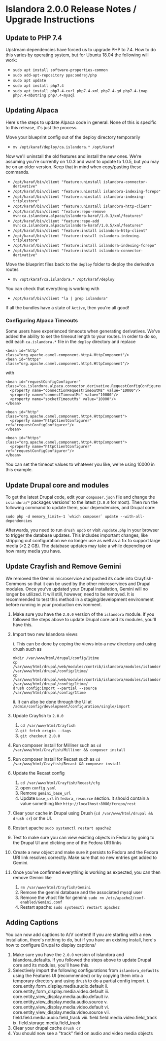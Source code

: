 # Islandora 2.0.0 Release Notes / Upgrade Instructions

## Update to PHP 7.4

Upstream dependencies have forced us to upgrade PHP to 7.4.  How to do this varies by operating system, but for Ubuntu 18.04 the following will work:

- `sudo apt install software-properties-common`
- `sudo add-apt-repository ppa:ondrej/php`
- `sudo apt update`
- `sudo apt install php7.4`
- `sudo apt install php7.4-curl php7.4-xml php7.4-gd php7.4-imap php7.4-mbstring php7.4-mysql`

## Updating Alpaca

Here's the steps to update Alpaca code in general.  None of this is specific to this release, it's just the process.

Move your blueprint config out of the deploy directory temporarily

- `mv /opt/karaf/deploy/ca.islandora.* /opt/karaf`

Now we'll uninstall the old features and install the new ones. We're assuming you're currently on 1.0.3 and want to update to 1.0.5, but you may be on an older version.  Keep that in mind when copy/pasting these commands.

- `/opt/karaf/bin/client "feature:uninstall islandora-connector-derivative"`
- `/opt/karaf/bin/client "feature:uninstall islandora-indexing-fcrepo"`
- `/opt/karaf/bin/client "feature:uninstall islandora-indexing-triplestore"`
- `/opt/karaf/bin/client "feature:uninstall islandora-http-client"`
- `/opt/karaf/bin/client "feature:repo-remove mvn:ca.islandora.alpaca/islandora-karaf/1.0.3/xml/features"`
- `/opt/karaf/bin/client "feature:repo-add mvn:ca.islandora.alpaca/islandora-karaf/1.0.5/xml/features"`
- `/opt/karaf/bin/client "feature:install islandora-http-client"`
- `/opt/karaf/bin/client "feature:install islandora-indexing-triplestore"`
- `/opt/karaf/bin/client "feature:install islandora-indexing-fcrepo"`
- `/opt/karaf/bin/client "feature:install islandora-connector-derivative"`

Move the blueprint files back to the `deploy` folder to deploy the derivative routes

- `mv /opt/karaf/ca.islandora.* /opt/karaf/deploy`

You can check that everything is working with

- `/opt/karaf/bin/client "la | grep islandora"`

If all the bundles have a state of `Active`, then you're all good!

### Configuring Alpaca Timeouts

Some users have experienced timeouts when generating derivatives.  We've added the ability to set the timeout length to your routes.  In order to do so, edit each `ca.islandora.*` file in the `deploy` directory and replace

```
<bean id="http" class="org.apache.camel.component.http4.HttpComponent"/>
<bean id="https" class="org.apache.camel.component.http4.HttpComponent"/>
```

with

```
<bean id="requestConfigConfigurer" class="ca.islandora.alpaca.connector.derivative.RequestConfigConfigurer">
  <property name="connectionRequestTimeoutMs" value="10000"/>
  <property name="connectTimeoutMs" value="10000"/>
  <property name="socketTimeoutMs" value="10000"/>
</bean>

<bean id="http" class="org.apache.camel.component.http4.HttpComponent">
  <property name="httpClientConfigurer" ref="requestConfigConfigurer"/>
</bean>

<bean id="https" class="org.apache.camel.component.http4.HttpComponent">
  <property name="httpClientConfigurer" ref="requestConfigConfigurer"/>
</bean>
```

You can set the timeout values to whatever you like, we're using 10000 in this example.

## Update Drupal core and modules

To get the latest Drupal code, edit your `composer.json` file and change the `islandora/*` packages versions' to the latest (`2.0.0` for most).  Then run the following command to update them, your dependencies, and Drupal core:

```
sudo php -d memory_limit=-1 `which composer` update --with-all-dependencies
```

Afterwards, you need to run `drush updb` or visit `/update.php` in your browser to trigger the database updates. This includes important changes, like stripping out configuration we no longer use as well as a fix to support large media (>2.2 GB). The database updates may take a while depending on how many media you have.

## Update Crayfish and Remove Gemini

We removed the Gemini microservice and pushed its code into Crayfish-Commons so that it can be used by the other microservices and Drupal modules.  Once you've updated your Drupal installation, Gemini will no longer be utilized.  It will still, however, need to be removed. It is recommended to test this method in a staging/development environment before running in your production environment.

1. Make sure you have the `2.0.0` version of the `islandora` module.  If you followed the steps above to update Drupal core and its modules, you'll have this.
2. Import two new Islandora views

    i. This can be done by coping the views into a new directory and using drush such as
    ```
    mkdir /var/www/html/drupal/config/1time
    cp /var/www/html/drupal/web/modules/contrib/islandora/modules/islandora_core_feature/config/install/views.view.all_taxonomy_terms.yml /var/www/html/drupal/config/1time/
    cp /var/www/html/drupal/web/modules/contrib/islandora/modules/islandora_core_feature/config/install/views.view.non_fedora_files.yml /var/www/html/drupal/config/1time/
    drush config:import --partial --source /var/www/html/drupal/config/1time
    ```
    ii. It can also be done through the UI at `/admin/config/development/configuration/single/import`
4. Update Crayfish to `2.0.0`
    1. `cd /var/www/html/Crayfish`
    2. `git fetch origin --tags`
    3. `git checkout 2.0.0`
6. Run composer install for Milliner such as `cd /var/www/html/Crayfish/Milliner && composer install`
7. Run composer install for Recast such as `cd /var/www/html/Crayfish/Recast && composer install`
8. Update the Recast config
    1. `cd /var/www/html/Crayfish/Recast/cfg`
    2. open `config.yaml`
    3. Remove `gemini_base_url`
    4. Update `base_url` in `fedora_resource` section. It should contain a value something like `http://localhost:8080/fcrepo/rest`
8. Clear your cache in Drupal using Drush (`cd /var/www/html/drupal && drush cr`) or the UI.
9. Restart apache `sudo systemctl restart apache2`
9. Test to make sure you can view existing objects in Fedora by going to the Drupal UI and clicking one of the Fedora URI links
10. Create a new object and make sure it persists to Fedora and the Fedora URI link resolves correctly. Make sure that no new entries get added to Gemini.
11. Once you've confirmed everything is working as expected, you can then remove Gemini like
    1. `rm /var/www/html/Crayfish/Gemini`
    2. Remove the gemini database and the associated mysql user
    3. Remove the vhost file for gemini: `sudo rm /etc/apache2/conf-enabled/Gemini.conf`
    4. Restart apache: `sudo systemctl restart apache2`

## Adding Captions

You can now add captions to A/V content! If you are starting with a new installation, there's nothing to do, but if you have an existing install, here's how to configure Drupal to display captions/

1. Make sure you have the `2.0.0` version of islandora and islandora_defaults. If you followed the steps above to update Drupal core and its modules, you'll have this.
2. Selectively import the following configurations from `islandora_defaults` using the Features UI (recommended) or by copying them into a temporary directory and using `drush` to do a partial config import.
    i. core.entity_form_display.media.audio.default
    ii. core.entity_form_display.media.video.default
    iii. core.entity_view_display.media.audio.default
    iv. core.entity_view_display.media.audio.source
    v. core.entity_view_display.media.video.default
    vi. core.entity_view_display.media.video.source
    vii. field.field.media.audio.field_track
    viii. field.field.media.video.field_track
    ix. field.storage.media.field_track
3. Clear your drupal cache `drush cr`
4. You should now see a "track" field on audio and video media objects
